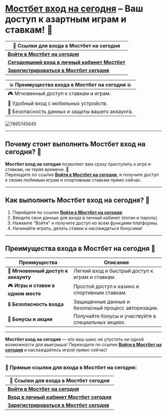 # [Мостбет вход на сегодня](https://ktbtis024ifqfn0mst.com/beQs) – Ваш доступ к азартным играм и ставкам! 🎰

| 🔗 **Ссылки для входа в Мостбет на сегодня**                                            |
|--------------------------------------------------------------------------------------|
| [**Войти в Мостбет на сегодня**](https://ktbtis024ifqfn0mst.com/beQs)                 |
| [**Сегодняшний вход в личный кабинет Мостбет**](https://ktbtis024ifqfn0mst.com/beQs)  |
| [**Зарегистрироваться в Мостбет сегодня**](https://ktbtis024ifqfn0mst.com/beQs)       |

| 💥 **Преимущества входа в Мостбет на сегодня** 💥 |
|---------------------------------------------------|
| 🎮 Мгновенный доступ к ставкам и играм.            |
| 🚀 Удобный вход с мобильных устройств.             |
| 🔐 Безопасность данных и защиты вашего аккаунта.  |
![7865745645](https://github.com/user-attachments/assets/3624caa8-9fbc-4a28-8803-577bc5a2e599)

---

## Почему стоит выполнить **Мостбет вход на сегодня**? 🎉

**Мостбет вход на сегодня** позволяет вам сразу приступить к игре и ставкам, не теряя времени. 📲  
Переходите по ссылке [**Войти в Мостбет на сегодня**](https://ktbtis024ifqfn0mst.com/beQs), и получите доступ к своим любимым играм и спортивным ставкам прямо сейчас.

---

## Как выполнить **Мостбет вход на сегодня**? 🔑

1. Перейдите по ссылке [**Войти в Мостбет на сегодня**](https://ktbtis024ifqfn0mst.com/beQs).
2. Введите свои данные для входа в личный кабинет (логин и пароль).
3. Нажмите "Войти" и получите доступ ко всем функциям платформы.
4. Начинайте играть, делать ставки и наслаждаться бонусами!

---

## Преимущества **входа в Мостбет на сегодня** 🎯

| **Преимущества**                        | **Описание**                                            |
|-----------------------------------------|--------------------------------------------------------|
| 🏅 **Мгновенный доступ к аккаунту**     | Легкий вход и быстрый доступ к играм и ставкам.        |
| 🎮 **Игры и ставки в одном месте**      | Простой доступ к казино и спортивным ставкам.          |
| 🔒 **Безопасность входа**               | Защищенные данные и безопасный процесс авторизации.    |
| 🎁 **Бонусы и акции**                   | Получайте бонусы и участвуйте в специальных акциях.    |

---

**Мостбет вход на сегодня** — это ваш шанс не упустить ни одной возможности для выигрыша! Переходите по ссылке [**Войти в Мостбет на сегодня**](https://ktbtis024ifqfn0mst.com/beQs) и наслаждайтесь игрой прямо сейчас!

---

### 🔗 Прямые ссылки для **входа в Мостбет на сегодня**:  
| 🔗 **Ссылки для входа в Мостбет сегодня**                                      |
|-------------------------------------------------------------------------------|
| [**Войти в Мостбет на сегодня**](https://ktbtis024ifqfn0mst.com/beQs)           |
| [**Вход в личный кабинет Мостбет сегодня**](https://ktbtis024ifqfn0mst.com/beQs) |
| [**Зарегистрироваться в Мостбет сегодня**](https://ktbtis024ifqfn0mst.com/beQs) |
